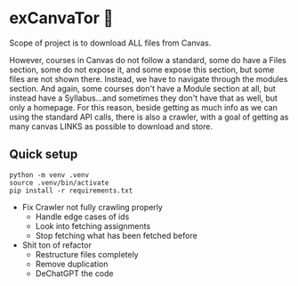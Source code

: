 # exCanvaTor 🚧

Scope of project is to download ALL files from Canvas.

However, courses in Canvas do not follow a standard, some do have a Files section, some do not expose it, and some
expose this section, but some files are not shown there. Instead, we have to navigate through the modules section. And again, some courses don't have a Module section at all, but instead have a Syllabus...and sometimes they don't have that as well, but only a homepage. For this reason, beside getting as much info as we can using the standard API calls, there is also a crawler, with a goal of getting as many canvas LINKS as possible to download and store. 



## Quick setup 

```
python -m venv .venv
source .venv/bin/activate
pip install -r requirements.txt
```


- Fix Crawler not fully crawling properly
    - Handle edge cases of ids
    - Look into fetching assignments
    - Stop fetching what has been fetched before
- Shit ton of refactor
    - Restructure files completely
    - Remove duplication
    - DeChatGPT the code

